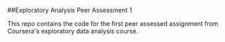 ##Exploratory Analysis Peer Assessment 1

This repo contains the code for the first peer assessed assignment from Coursera's exploratory data analysis course.
